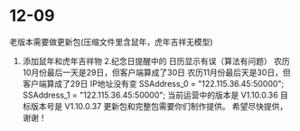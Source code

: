 # 12-09
老版本需要做更新包(压缩文件里含鼠年，虎年吉祥无模型)
1. 添加鼠年和虎年吉祥物
2.纪念日提醒中的 日历显示有误（算法有问题）
  农历10月份最后一天是29日，但客户端算成了30日
  农历11月份最后天是30日，但客户端算成了29日
IP地址没有变
  SSAddress_0 = "122.115.36.45:50000";
  SSAddress_1 = "122.115.36.45:50000";
当前运营中的版本是 V1.10.0.36
目标版本号是 V1.10.0.37
更新包和完整包需要你们制作提供。
希望尽快提供，谢谢！
